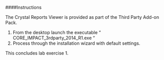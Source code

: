 ####Instructions

The Crystal Reports Viewer is provided as part of the Third Party Add-on Pack. 

1. From the desktop launch the executable “ CORE_IMPACT_3rdparty_2014_R1.exe “
2. Process through the installation wizard with default settings. 

This concludes lab exercise 1.
